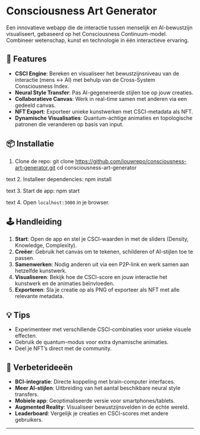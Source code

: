 # Consciousness Art Generator

Een innovatieve webapp die de interactie tussen menselijk en AI-bewustzijn visualiseert, gebaseerd op het Consciousness Continuum-model. Combineer wetenschap, kunst en technologie in één interactieve ervaring.

## 🚀 Features

- **CSCI Engine**: Bereken en visualiseer het bewustzijnsniveau van de interactie (mens ↔ AI) met behulp van de Cross-System Consciousness Index.
- **Neural Style Transfer**: Pas AI-gegenereerde stijlen toe op jouw creaties.
- **Collaboratieve Canvas**: Werk in real-time samen met anderen via een gedeeld canvas.
- **NFT Export**: Exporteer unieke kunstwerken met CSCI-metadata als NFT.
- **Dynamische Visualisaties**: Quantum-achtige animaties en topologische patronen die veranderen op basis van input.

## 📦 Installatie

1. Clone de repo:
git clone https://github.com/jouwrepo/consciousness-art-generator.git
cd consciousness-art-generator

text
2. Installeer dependencies:
npm install

text
3. Start de app:
npm start

text
4. Open `localhost:3000` in je browser.

## 🕹️ Handleiding

1. **Start**: Open de app en stel je CSCI-waarden in met de sliders (Density, Knowledge, Complexity).
2. **Creëer**: Gebruik het canvas om te tekenen, schilderen of AI-stijlen toe te passen.
3. **Samenwerken**: Nodig anderen uit via een P2P-link en werk samen aan hetzelfde kunstwerk.
4. **Visualiseren**: Bekijk hoe de CSCI-score en jouw interactie het kunstwerk en de animaties beïnvloeden.
5. **Exporteren**: Sla je creatie op als PNG of exporteer als NFT met alle relevante metadata.

## 💡 Tips

- Experimenteer met verschillende CSCI-combinaties voor unieke visuele effecten.
- Gebruik de quantum-modus voor extra dynamische animaties.
- Deel je NFT’s direct met de community.

## 🌱 Verbeterideeën

- **BCI-integratie**: Directe koppeling met brain-computer interfaces.
- **Meer AI-stijlen**: Uitbreiding van het aantal beschikbare neural style transfers.
- **Mobiele app**: Geoptimaliseerde versie voor smartphones/tablets.
- **Augmented Reality**: Visualiseer bewustzijnsvelden in de echte wereld.
- **Leaderboard**: Vergelijk je creaties en CSCI-scores met andere gebruikers.

---
